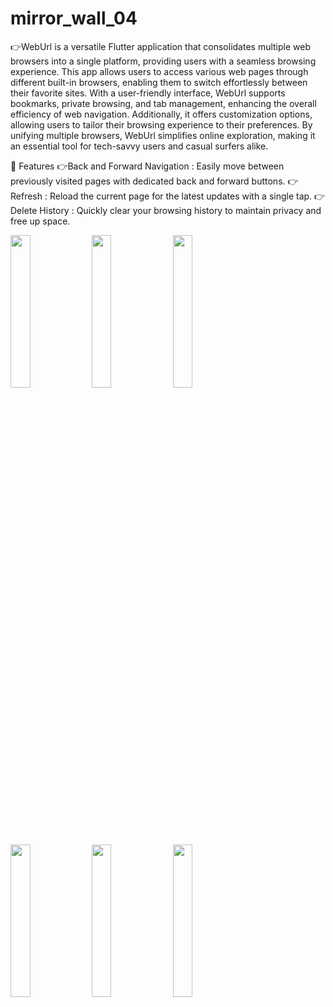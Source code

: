 # mirror_wall_04
👉WebUrl is a versatile Flutter application that consolidates multiple web browsers into a single platform, providing users with a seamless browsing experience. This app allows users to access various web pages through different built-in browsers, enabling them to switch effortlessly between their favorite sites. With a user-friendly interface, WebUrl supports bookmarks, private browsing, and tab management, enhancing the overall efficiency of web navigation. Additionally, it offers customization options, allowing users to tailor their browsing experience to their preferences. By unifying multiple browsers, WebUrl simplifies online exploration, making it an essential tool for tech-savvy users and casual surfers alike.

💫 Features
👉Back and Forward Navigation : Easily move between previously visited pages with dedicated back and forward buttons.
👉Refresh : Reload the current page for the latest updates with a single tap.
👉Delete History : Quickly clear your browsing history to maintain privacy and free up space.


<img src='https://github.com/user-attachments/assets/6e2335bf-bfe8-45e2-95d2-9aab490190b9' height=25% width=25%>
<img src='https://github.com/user-attachments/assets/7f6b1137-ac79-4f27-97a3-a150a0aecaea'height=25% width=25%>
<img src='https://github.com/user-attachments/assets/ca86e540-45b2-4c08-8598-e60bdb643384'height=25% width=25%>
<img src='https://github.com/user-attachments/assets/0e5dd54f-73b9-4848-97bb-1a4c57af4f53 'height=25% width=25%>
<img src='https://github.com/user-attachments/assets/83177a37-b7d8-478f-a977-94ea7a1e4043'height=25% width=25%>
<img src='https://github.com/user-attachments/assets/7b134ae7-bc81-427e-8105-256d954febf3' height=25% width=25%>
